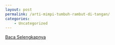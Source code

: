 ```yaml
---
layout: post
permalink: /arti-mimpi-tumbuh-rambut-di-tangan/
categories:
    - Uncategorized
---
```


[Baca Selengkapnya](/05)